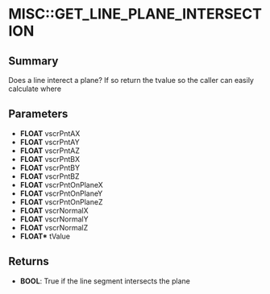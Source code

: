 # MISC::GET_LINE_PLANE_INTERSECTION

## Summary
Does a line interect a plane? If so return the tvalue so the caller can easily calculate where

## Parameters
* **FLOAT** vscrPntAX
* **FLOAT** vscrPntAY
* **FLOAT** vscrPntAZ
* **FLOAT** vscrPntBX
* **FLOAT** vscrPntBY
* **FLOAT** vscrPntBZ
* **FLOAT** vscrPntOnPlaneX
* **FLOAT** vscrPntOnPlaneY
* **FLOAT** vscrPntOnPlaneZ
* **FLOAT** vscrNormalX
* **FLOAT** vscrNormalY
* **FLOAT** vscrNormalZ
* **FLOAT\*** tValue

## Returns
* **BOOL**: True if the line segment intersects the plane